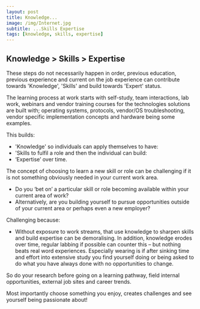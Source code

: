 ```yaml
---
layout: post
title: Knowledge...
image: /img/Internet.jpg
subtitle: ...Skills Expertise
tags: [knowledge, skills, expertise]
---
```


## Knowledge > Skills > Expertise

These steps do not necessarily happen in order, previous education, previous experience and current on the job experience can contribute towards 'Knowledge', 'Skills' and build towards 'Expert' status.

The learning process at work starts with self-study, team interactions, lab work, webinars and vendor training courses for the technologies solutions are built with; operating systems, protocols, vendor/OS troubleshooting, vendor specific implementation concepts and hardware being some examples. 

This builds:
* 'Knowledge' so individuals can apply themselves to have: 
* 'Skills to fulfil a role and then the individual can build: 
* ‘Expertise’ over time.

The concept of choosing to learn a new skill or role can be challenging if it is not something obviously needed in your current work area. 

*	Do you ‘bet on’ a particular skill or role becoming available within your current area of work?
*	Alternatively, are you building yourself to pursue opportunities outside of your current area or perhaps even a new employer?

Challenging because:
*	Without exposure to work streams, that use knowledge to sharpen skills and build expertise can be demoralising. In addition, knowledge erodes over time, regular labbing if possible can counter this – but nothing beats real word experiences. Especially wearing is if after sinking time and effort into extensive study you find yourself doing or being asked to do what you have always done with no opportunities to change.

So do your research before going on a learning pathway, field internal opportunities, external job sites and career trends.

Most importantly choose something you enjoy, creates challenges and see yourself being passionate about!
